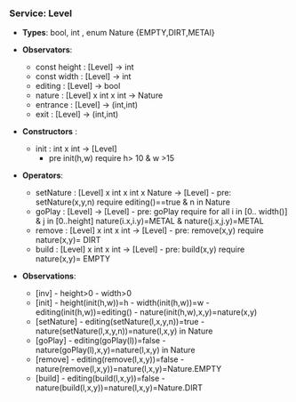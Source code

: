 ### **Service**:  Level
- **Types**: bool, int , enum Nature {EMPTY,DIRT,METAl} 

- **Observators**:
  - const height : [Level] -> int
  - const width : [Level] -> int
  - editing : [Level] -> bool
  - nature : [Level] x int x int -> Nature
  - entrance : [Level] -> (int,int)
  - exit : [Level] -> (int,int) 

- **Constructors** :
  - init : int x int -> [Level] 
    - pre init(h,w) require h> 10 & w >15

- **Operators**: 
  - setNature : [Level] x int x int x Nature -> [Level]
        - pre: setNature(x,y,n) require editing()==true & n in Nature	
  - goPlay : [Level] -> [Level]
        - pre: goPlay require   for all i in [0.. width()] & j in [0..height] nature(i.x,i.y)=METAL & nature(j.x,j.y)=METAL
  - remove : [Level] x int x int -> [Level]
        - pre: remove(x,y) require nature(x,y)= DIRT
  - build : [Level] x int x int -> [Level]
        - pre: build(x,y) require nature(x,y)= EMPTY

- **Observations**:
  - [inv]
        - height>0
        - width>0
  - [init]
        - height(init(h,w))=h
        - width(init(h,w))=w
        - editing(init(h,w))=editing()
        - nature(init(h,w),x,y)=nature(x,y)
  - [setNature]
        - editing(setNature(l,x,y,n))=true
        - nature(setNature(l,x,y,n))=nature(l,x,y) in Nature
  - [goPlay]
        - editing(goPlay(l))=false
        - nature(goPlay(l),x,y)=nature(l,x,y) in Nature
  - [remove]
        - editing(remove(l,x,y))=false
        - nature(remove(l,x,y))=nature(l,x,y)=Nature.EMPTY
  - [build]
        - editing(build(l,x,y))=false
        - nature(build(l,x,y))=nature(l,x,y)=Nature.DIRT







